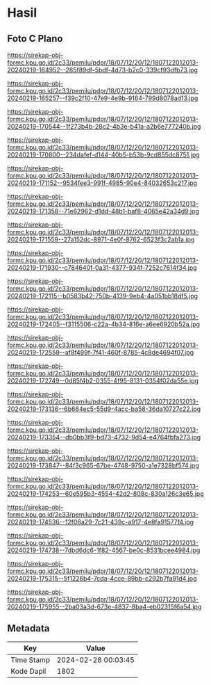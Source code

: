 # Hasil

## Foto C Plano

https://sirekap-obj-formc.kpu.go.id/2c33/pemilu/pdpr/18/07/12/20/12/1807122012013-20240219-164952--285f89df-5bdf-4d73-b2c0-339cf93dfb73.jpg

https://sirekap-obj-formc.kpu.go.id/2c33/pemilu/pdpr/18/07/12/20/12/1807122012013-20240219-165257--f39c2f10-47e9-4e9b-9164-799d8078ad13.jpg

https://sirekap-obj-formc.kpu.go.id/2c33/pemilu/pdpr/18/07/12/20/12/1807122012013-20240219-170544--1f273b4b-28c2-4b3e-b41a-a2b6e777240b.jpg

https://sirekap-obj-formc.kpu.go.id/2c33/pemilu/pdpr/18/07/12/20/12/1807122012013-20240219-170800--234dafef-d144-40b5-b53b-9cd855dc8751.jpg

https://sirekap-obj-formc.kpu.go.id/2c33/pemilu/pdpr/18/07/12/20/12/1807122012013-20240219-171152--9534fee3-991f-4985-90e4-84032653c217.jpg

https://sirekap-obj-formc.kpu.go.id/2c33/pemilu/pdpr/18/07/12/20/12/1807122012013-20240219-171358--71e62962-d1dd-48b1-baf8-4065e42a34d9.jpg

https://sirekap-obj-formc.kpu.go.id/2c33/pemilu/pdpr/18/07/12/20/12/1807122012013-20240219-171559--27a152dc-8971-4e0f-8762-6523f3c2ab1a.jpg

https://sirekap-obj-formc.kpu.go.id/2c33/pemilu/pdpr/18/07/12/20/12/1807122012013-20240219-171930--c784640f-0a31-4377-934f-7252c7614f34.jpg

https://sirekap-obj-formc.kpu.go.id/2c33/pemilu/pdpr/18/07/12/20/12/1807122012013-20240219-172115--b0583b42-750b-4139-9eb4-4a051bb18df5.jpg

https://sirekap-obj-formc.kpu.go.id/2c33/pemilu/pdpr/18/07/12/20/12/1807122012013-20240219-172405--f3115506-c22a-4b34-816e-a6ee6920b52a.jpg

https://sirekap-obj-formc.kpu.go.id/2c33/pemilu/pdpr/18/07/12/20/12/1807122012013-20240219-172559--af8f499f-7f41-460f-8785-4c8de4694f07.jpg

https://sirekap-obj-formc.kpu.go.id/2c33/pemilu/pdpr/18/07/12/20/12/1807122012013-20240219-172749--0d85f4b2-0355-4f95-8131-0354f02da55e.jpg

https://sirekap-obj-formc.kpu.go.id/2c33/pemilu/pdpr/18/07/12/20/12/1807122012013-20240219-173136--6b664ec5-55d9-4acc-ba58-36da10727c22.jpg

https://sirekap-obj-formc.kpu.go.id/2c33/pemilu/pdpr/18/07/12/20/12/1807122012013-20240219-173354--db0bb3f9-bd73-4732-9d54-e4764fbfa273.jpg

https://sirekap-obj-formc.kpu.go.id/2c33/pemilu/pdpr/18/07/12/20/12/1807122012013-20240219-173847--84f3c965-67be-4748-9750-a1e7328bf574.jpg

https://sirekap-obj-formc.kpu.go.id/2c33/pemilu/pdpr/18/07/12/20/12/1807122012013-20240219-174253--60e595b3-4554-42d2-808c-830a126c3e65.jpg

https://sirekap-obj-formc.kpu.go.id/2c33/pemilu/pdpr/18/07/12/20/12/1807122012013-20240219-174536--12f06a29-7c21-439c-a917-4e8fa91577f4.jpg

https://sirekap-obj-formc.kpu.go.id/2c33/pemilu/pdpr/18/07/12/20/12/1807122012013-20240219-174738--7dbd6dc6-1f82-4567-be0c-8531bcee4984.jpg

https://sirekap-obj-formc.kpu.go.id/2c33/pemilu/pdpr/18/07/12/20/12/1807122012013-20240219-175315--5f1226b4-7cda-4cce-89bb-c292b7fa91d4.jpg

https://sirekap-obj-formc.kpu.go.id/2c33/pemilu/pdpr/18/07/12/20/12/1807122012013-20240219-175955--2ba03a3d-673e-4837-8ba4-eb02315f6a54.jpg


## Metadata

| Key        | Value               |
| ---------- | ------------------- |
| Time Stamp | 2024-02-28 00:03:45 |
| Kode Dapil | 1802                |



